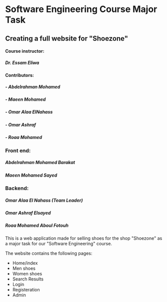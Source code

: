 # Software Engineering Course Major Task

## Creating a full website for "Shoezone"

#### Course instructor:

##### Dr. Essam Eliwa

#### Contributors:

##### - Abdelrahman Mohamed

##### - Maeen Mohamed

##### - Omar Alaa ElNahass

##### - Omar Ashraf

##### - Roaa Mohamed

### Front end:
##### Abdelrahman Mohamed Barakat
##### Maeen Mohamed Sayed
### Backend:
##### Omar Alaa El Nahass (Team Leader)
##### Omar Ashraf Elsayed
##### Roaa Mohamed Aboul Fotouh

This is a web application made for selling shoes for the shop "Shoezone" as a major task for our "Software Engineering" course.

The website contains the following pages:
- Home/index
- Men shoes
- Women shoes
- Search Results
- Login
- Registeration
- Admin
